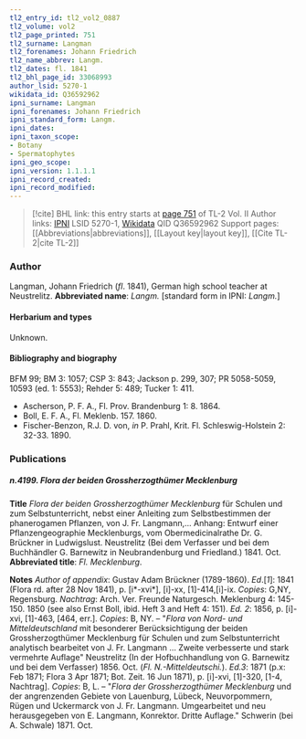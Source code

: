 ```yaml
---
tl2_entry_id: tl2_vol2_0887
tl2_volume: vol2
tl2_page_printed: 751
tl2_surname: Langman
tl2_forenames: Johann Friedrich
tl2_name_abbrev: Langm.
tl2_dates: fl. 1841
tl2_bhl_page_id: 33068993
author_lsid: 5270-1
wikidata_id: Q36592962
ipni_surname: Langman
ipni_forenames: Johann Friedrich
ipni_standard_form: Langm.
ipni_dates: 
ipni_taxon_scope: 
- Botany
- Spermatophytes
ipni_geo_scope: 
ipni_version: 1.1.1.1
ipni_record_created: 
ipni_record_modified:
---
```


> [!cite] BHL link: this entry starts at [page 751](https://www.biodiversitylibrary.org/page/33068993) of TL-2 Vol. II
> Author links: [IPNI](https://www.ipni.org/a/5270-1) LSID 5270-1, [Wikidata](https://www.wikidata.org/wiki/Q36592962) QID Q36592962
> Support pages: [[Abbreviations|abbreviations]], [[Layout key|layout key]], [[Cite TL-2|cite TL-2]]

### Author

Langman, Johann Friedrich (*fl*. 1841), German high school teacher at Neustrelitz. 
**Abbreviated name**: *Langm.* \[standard form in IPNI: *Langm.*\]

#### Herbarium and types

Unknown.

#### Bibliography and biography

BFM 99; BM 3: 1057; CSP 3: 843; Jackson p. 299, 307; PR 5058-5059, 10593 (ed. 1: 5553); Rehder 5: 489; Tucker 1: 411.
- Ascherson, P. F. A., Fl. Prov. Brandenburg 1: 8. 1864.
- Boll, E. F. A., Fl. Meklenb. 157. 1860.
- Fischer-Benzon, R.J. D. von, *in* P. Prahl, Krit. Fl. Schleswig-Holstein 2: 32-33. 1890.

### Publications

##### n.4199. Flora der beiden Grossherzogthümer Mecklenburg

**Title**
*Flora der beiden Grossherzogthümer Mecklenburg* für Schulen und zum Selbstunterricht, nebst einer Anleiting zum Selbstbestimmen der phanerogamen Pflanzen, von J. Fr. Langmann,... Anhang: Entwurf einer Pflanzengeographie Mecklenburgs, vom Obermedicinalrathe Dr. G. Brückner in Ludwigslust. Neustrelitz (Bei dem Verfasser und bei dem Buchhändler G. Barnewitz in Neubrandenburg und Friedland.) 1841. Oct.
**Abbreviated title**: *Fl. Mecklenburg*.

**Notes**
*Author of appendix*: Gustav Adam Brückner (1789-1860).
*Ed*.\[*1*\]: 1841 (Flora rd. after 28 Nov 1841), p. \[i\*-xvi\*\], \[i\]-xx, \[1\]-414,\[i\]-ix. *Copies*: G,NY, Regensburg.
*Nachtrag*: Arch. Ver. Freunde Naturgesch. Meklenburg 4: 145-150. 1850 (see also Ernst Boll, ibid. Heft 3 and Heft 4: 151).
*Ed. 2*: 1856, p. \[i\]-xvi, \[1\]-463, \[464, err.\]. *Copies*: B, NY. – "*Flora von Nord- und Mitteldeutschland* mit besonderer Berücksichtigung der beiden Grossherzogthümer Mecklenburg für Schulen und zum Selbstunterricht analytisch bearbeitet von J. Fr. Langmann ... Zweite verbesserte und stark vermehrte Auflage" Neustrelitz (In der Hofbuchhandlung von G. Barnewitz und bei dem Verfasser) 1856. Oct. (*Fl. N.-Mitteldeutschi.*).
*Ed.3*: 1871 (p.x: Feb 1871; Flora 3 Apr 1871; Bot. Zeit. 16 Jun 1871), p. \[i\]-xvi, \[1\]-320, \[1-4, Nachtrag\]. *Copies*: B, L. – "*Flora der Grossherzogthümer Mecklenburg* und der angrenzenden Gebiete von Lauenburg, Lübeck, Neuvorpommern, Rügen und Uckermarck von J. Fr. Langmann. Umgearbeitet und neu herausgegeben von E. Langmann, Konrektor. Dritte Auflage." Schwerin (bei A. Schwale) 1871. Oct.

